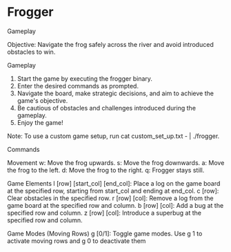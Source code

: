 # Frogger
Gameplay

Objective: Navigate the frog safely across the river and avoid introduced obstacles to win.

Gameplay
1. Start the game by executing the frogger binary.
2. Enter the desired commands as prompted.
3. Navigate the board, make strategic decisions, and aim to achieve the game's objective.
4. Be cautious of obstacles and challenges introduced during the gameplay.
5. Enjoy the game!

Note: To use a custom game setup, run cat custom_set_up.txt - | ./frogger.

Commands

Movement
w: Move the frog upwards.
s: Move the frog downwards.
a: Move the frog to the left.
d: Move the frog to the right.
q: Frogger stays still.

Game Elements
l [row] [start_col] [end_col]: Place a log on the game board at the specified row, starting from start_col and ending at end_col.
c [row]: Clear obstacles in the specified row.
r [row] [col]: Remove a log from the game board at the specified row and column.
b [row] [col]: Add a bug at the specified row and column.
z [row] [col]: Introduce a superbug at the specified row and column.

Game Modes (Moving Rows)
g [0/1]: Toggle game modes. Use g 1 to activate moving rows and g 0 to deactivate them
